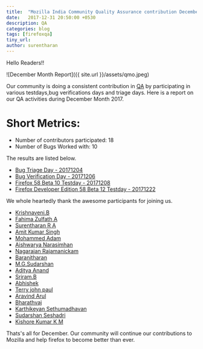 ```yaml
---
title:  "Mozilla India Community Quality Assurance contribution December 2017"
date:   2017-12-31 20:50:00 +0530
description: QA
categories: blog
tags: [firefoxqa]
tiny_url:
author: surentharan
---
```


Hello Readers!!

![December Month Report]({{ site.url }}/assets/qmo.jpeg)

Our community is doing a consistent contribution in [QA](http://quality.mozilla.org/) by participating in various testdays,bug verifications days and triage days. Here is a report on our QA activities during December Month 2017.

Short Metrics:
=============
- Number of contributors participated: 18
- Number of Bugs Worked with: 10


The results are listed below.

- [Bug Triage Day - 20171204](https://public.etherpad-mozilla.org/p/MozillaIN_QA_Bug_Triage_Day_20171204)
- [Bug Verification Day - 20171206](https://public.etherpad-mozilla.org/p/MozillaIN_QA_Bug_Verification_Day_20171206)
- [Firefox 58 Beta 10 Testday - 20171208](https://quality.mozilla.org/2017/12/firefox-58-beta-10-testday-results/)
- [Firefox Developer Edition 58 Beta 12 Testday - 20171222](https://quality.mozilla.org/2017/12/firefox-devedition-58-beta-12-testday-results/)


We whole heartedly thank the awesome participants for joining us.

- [Krishnaveni.B](https://twitter.com/venikrishbm)
- [Fahima Zulfath A](https://twitter.com/FahimaZulfath)
- [Surentharan R A](https://twitter.com/surentharan7)
- [Amit Kumar Singh](https://twitter.com/amitsin6h)
- [Mohammed Adam](https://twitter.com/iam_amdadam)
- [Aishwarya Narasimhan](https://twitter.com/AndalNarasimhan)
- [Nagarajan Rajamanickam](https://twitter.com/rnagarajan96)
- [Baranitharan](https://twitter.com/baranicool)
- [M.G.Sudarshan]()
- [Aditya Anand](https://twitter.com/Aditya2519Anand)
- [Sriram.B](https://twitter.com/imSriramB)
- [Abhishek](https://twitter.com/)
- [Terry john paul](https://twitter.com/)
- [Aravind Arul](https://twitter.com/AravindArul)
- [Bharathvaj](https://twitter.com/Bharath_gowan)
- [Karthikeyan Sethumadhavan](https://twitter.com/im_karthimadav7)
- [Sudarshan Seshadri](https://twitter.com/)
- [Kishore Kumar K M](https://twitter.com/the_kalmann)


Thats's all for December. 
Our community will continue our contributions to Mozilla and help firefox to become better than ever.
